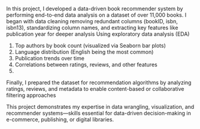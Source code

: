 In this project, I developed a data-driven book recommender system by performing end-to-end data analysis on a dataset of over 11,000 books. 
I began with data cleaning removing redundant columns (bookID, isbn, isbn13), standardizing column names, and extracting key features like publication year for deeper analysis
Using exploratory data analysis (EDA)
1) Top authors by book count (visualized via Seaborn bar plots)
2) Language distribution (English being the most common)
3) Publication trends over time
4) Correlations between ratings, reviews, and other features
5) 
Finally, I prepared the dataset for recommendation algorithms by analyzing ratings, reviews, and metadata to enable content-based or collaborative filtering approaches

This project demonstrates my expertise in data wrangling, visualization, and recommender systems—skills essential
for data-driven decision-making in e-commerce, publishing, or digital libraries.

